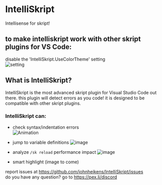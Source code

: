 # IntelliSkript
 Intellisense for skript!

## to make intelliskript work with other skript plugins for VS Code:
disable the 'IntelliSkript.UseColorTheme' setting<br>
![setting](https://user-images.githubusercontent.com/50964021/205459970-b192de41-d5ad-4353-a734-9d6a39f1c3fe.gif)

## What is IntelliSkript?

IntelliSkript is the most advanced skript plugin for Visual Studio Code out there. this plugin will detect errors as you code! it is designed to be compatible with other skript plugins.
### IntelliSkript can:

- check syntax/indentation errors<br>
![Animation](https://user-images.githubusercontent.com/50964021/204584349-18d29e3a-ed19-4f58-99be-f9e0d4fda7cf.gif)

- jump to variable definitions
![image](https://user-images.githubusercontent.com/50964021/204463996-8b9ee466-41a5-45f9-bedd-e3fa9b320771.png)

- analyze `/sk reload` performance impact
![image](https://user-images.githubusercontent.com/50964021/204579516-09165dba-7638-4307-a51b-f275c3c20643.png)

- smart highlight
(image to come)

report issues at https://github.com/johnheikens/IntelliSkript/issues<br>
do you have any question? go to https://pex.li/discord
